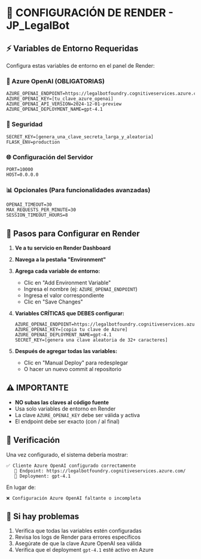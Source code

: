 # 🚀 CONFIGURACIÓN DE RENDER - JP_LegalBot

## ⚡ Variables de Entorno Requeridas

Configura estas variables de entorno en el panel de Render:

### 🔑 Azure OpenAI (OBLIGATORIAS)
```
AZURE_OPENAI_ENDPOINT=https://legalbotfoundry.cognitiveservices.azure.com/
AZURE_OPENAI_KEY=[tu_clave_azure_openai]
AZURE_OPENAI_API_VERSION=2024-12-01-preview
AZURE_OPENAI_DEPLOYMENT_NAME=gpt-4.1
```

### 🔐 Seguridad
```
SECRET_KEY=[genera_una_clave_secreta_larga_y_aleatoria]
FLASK_ENV=production
```

### 🌐 Configuración del Servidor
```
PORT=10000
HOST=0.0.0.0
```

### 📊 Opcionales (Para funcionalidades avanzadas)
```
OPENAI_TIMEOUT=30
MAX_REQUESTS_PER_MINUTE=30
SESSION_TIMEOUT_HOURS=8
```

## 🔧 Pasos para Configurar en Render

1. **Ve a tu servicio en Render Dashboard**

2. **Navega a la pestaña "Environment"**

3. **Agrega cada variable de entorno:**
   - Clic en "Add Environment Variable"
   - Ingresa el nombre (ej: `AZURE_OPENAI_ENDPOINT`)
   - Ingresa el valor correspondiente
   - Clic en "Save Changes"

4. **Variables CRÍTICAS que DEBES configurar:**
   ```
   AZURE_OPENAI_ENDPOINT=https://legalbotfoundry.cognitiveservices.azure.com/
   AZURE_OPENAI_KEY=[copia tu clave de Azure]
   AZURE_OPENAI_DEPLOYMENT_NAME=gpt-4.1
   SECRET_KEY=[genera una clave aleatoria de 32+ caracteres]
   ```

5. **Después de agregar todas las variables:**
   - Clic en "Manual Deploy" para redesplegar
   - O hacer un nuevo commit al repositorio

## ⚠️ IMPORTANTE

- **NO subas las claves al código fuente**
- Usa solo variables de entorno en Render
- La clave `AZURE_OPENAI_KEY` debe ser válida y activa
- El endpoint debe ser exacto (con / al final)

## 🧪 Verificación

Una vez configurado, el sistema debería mostrar:
```
✅ Cliente Azure OpenAI configurado correctamente
   📡 Endpoint: https://legalbotfoundry.cognitiveservices.azure.com/
   🚀 Deployment: gpt-4.1
```

En lugar de:
```
❌ Configuración Azure OpenAI faltante o incompleta
```

## 🔄 Si hay problemas

1. Verifica que todas las variables estén configuradas
2. Revisa los logs de Render para errores específicos
3. Asegúrate de que la clave Azure OpenAI sea válida
4. Verifica que el deployment `gpt-4.1` esté activo en Azure